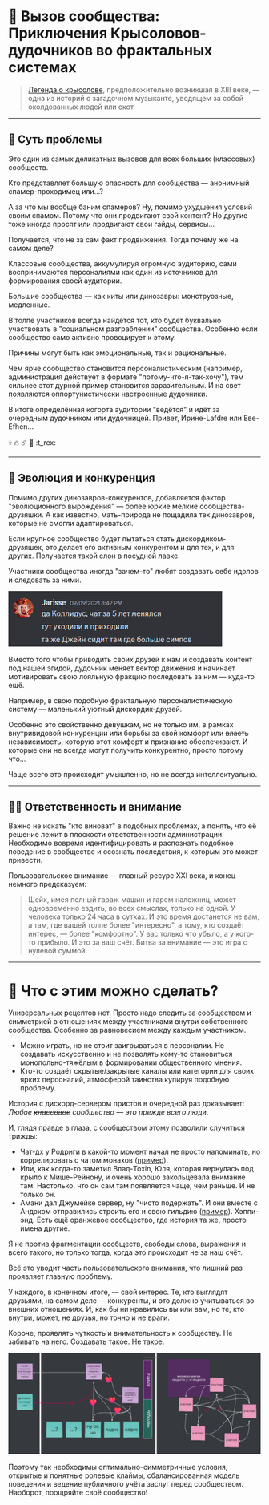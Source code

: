 # 🐀 Вызов сообщества: Приключения Крысоловов-дудочников во фрактальных системах

> [Легенда о крысолове](https://ru.wikipedia.org/wiki/Гамельнский_крысолов), предположительно возникшая в XIII веке, — одна из историй о загадочном музыканте, уводящем за собой околдованных людей или скот.

---

## 🎯 Суть проблемы

Это один из самых деликатных вызовов для всех больших (классовых) сообществ.

Кто представляет большую опасность для сообщества — анонимный спамер-проходимец или...?

А за что мы вообще баним спамеров? Ну, помимо ухудшения условий своим спамом. Потому что они продвигают свой контент? Но другие тоже иногда просят или продвигают свои гайды, сервисы...

Получается, что не за сам факт продвижения. Тогда почему же на самом деле?

Классовые сообщества, аккумулируя огромную аудиторию, сами воспринимаются персоналиями как один из источников для формирования своей аудитории.

Большие сообщества — как киты или динозавры: монструозные, медленные.

В толпе участников всегда найдётся тот, кто будет буквально участвовать в "социальном разграблении" сообщества. Особенно если сообщество само активно провоцирует к этому.

Причины могут быть как эмоциональные, так и рациональные.

Чем ярче сообщество становится персоналистическим (например, администрация действует в формате "потому-что-я-так-хочу"), тем сильнее этот дурной пример становится заразительным. И на свет появляются оппортунистически настроенные дудочники.

В итоге определённая когорта аудитории "ведётся" и идёт за очередным дудочником или дудочницей. Привет, Ирине-Lafdre или Еве-Efhen...

:skull: :fire: :comet: :sauropod: :t_rex:

---

## 🦖 Эволюция и конкуренция

Помимо других динозавров-конкурентов, добавляется фактор "эволюционного вырождения" — более юркие мелкие сообщества-друзяшки. А как известно, мать-природа не пощадила тех динозавров, которые не смогли адаптироваться.

Если крупное сообщество будет пытаться стать дискордиком-друзяшек, это делает его активным конкурентом и для тех, и для других. Получается такой слон в посудной лавке.

Участники сообщества иногда "зачем-то" любят создавать себе идолов и следовать за ними.

![img_1.png](../../../images/assets/img-1.png)

Вместо того чтобы приводить своих друзей к нам и создавать контент под нашей эгидой, дудочник меняет вектор движения и начинает мотивировать свою лояльную фракцию последовать за ним — куда-то ещё.

Например, в свою подобную фрактальную персоналистическую систему — маленький уютный дискордик-друзей.

Особенно это свойственно девушкам, но не только им, в рамках внутривидовой конкуренции или борьбы за свой комфорт или ~~власть~~ независимость, которую этот комфорт и признание обеспечивают. И которые они не всегда могут получить конкурентно, просто потому что...

Чаще всего это происходит умышленно, но не всегда интеллектуально.

---

## 🕵️‍♂️ Ответственность и внимание

Важно не искать "кто виноват" в подобных проблемах, а понять, что её решение лежит в плоскости ответственности администрации. Необходимо вовремя идентифицировать и распознать подобное поведение в сообществе и осознать последствия, к которым это может привести.

Пользовательское внимание — главный ресурс XXI века, и конец немного предсказуем:

> Шейх, имея полный гараж машин и гарем наложниц, может одновременно ездить, во всех смыслах, только на одной. У человека только 24 часа в сутках. И это время достанется не вам, а там, где вашей толпе более "интересно", а тому, кто создаёт интерес, — более "комфортно". У вас только что убыло, а у кого-то прибыло. И это за ваш счёт. Битва за внимание — это игра с нулевой суммой.

---

# 🔧 Что с этим можно сделать?

Универсальных рецептов нет. Просто надо следить за сообществом и симметрией в отношениях между участниками внутри собственного сообщества. Особенно за равновесием между каждым участником.

- Можно играть, но не стоит заигрываться в персоналии. Не создавать искусственно и не позволять кому-то становиться монопольно-тяжёлым в формировании общественного мнения.
- Кто-то создаёт скрытые/закрытые каналы или категории для своих ярких персоналий, атмосферой таинства купируя подобную проблему.

История с дискорд-сервером пристов в очередной раз доказывает: *Любое ~~классовое~~ сообщество — это прежде всего люди*.

И, глядя правде в глаза, с сообществом этому позволили случиться трижды:
- Чат-дх у Родриги в какой-то момент начал не просто напоминать, но коррелировать с чатом монахов ([пример](https://discord.com/channels/217529277489479681/323531345961811968/1161727037258612796)).
- Или, как когда-то заметил Влад-Toxin, Юля, которая вернулась под крыло к Мише-Рейнону, и очень хорошо закольцевала внимание там. Настолько, что он сам там появляется чаще, чем раньше. И не только он.
- Амани дал Джумейке сервер, ну "чисто подержать". И они вместе с Андоком отправились строить его и свою гильдию ([пример](https://discord.com/channels/217529277489479681/323531345961811968/993818961458233384)). Хэппи-энд. Есть ещё оранжевое сообщество, где история та же, просто имена другие.

Я не против фрагментации сообществ, свободы слова, выражения и всего такого, но только тогда, когда это происходит не за наш счёт.

Всё это уводит часть пользовательского внимания, что лишний раз проявляет главную проблему.

У каждого, в конечном итоге, — свой интерес. Те, кто выглядят друзьями, на самом деле — конкуренты, и это должно учитываться во внешних отношениях. И, как бы ни нравились вы или вам, но те, кто внутри, может, не друзья, но точно и не враги.

Короче, проявлять чуткость и внимательность к сообществу. Не забивать на него. Создавать такое. Не такое.

![img_2.png](../../../images/assets/img-2.png)

Поэтому так необходимы оптимально-симметричные условия, открытые и понятные ролевые клаймы, сбалансированная модель поведения и ведение публичного учёта заслуг перед сообществом. Наоборот, поощряйте своё сообщество!





